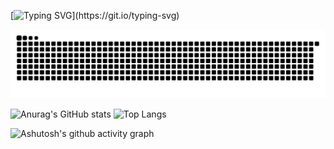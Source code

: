 [![Typing SVG](https://readme-typing-svg.demolab.com?font=Fira+Code&weight=500&size=22&pause=5000&center=true&width=435&lines=Hello+world!;I+'m+cen!)](https://git.io/typing-svg)
 <!--滚动打字效果--> 

<picture>
  <source media="(prefers-color-scheme: dark)" srcset="https://raw.githubusercontent.com/cenxiaowei2004/cenxiaowei2004/output/github-contribution-grid-snake-dark.svg">
  <source media="(prefers-color-scheme: light)" srcset="https://raw.githubusercontent.com/cenxiaowei2004/cenxiaowei2004/output/github-contribution-grid-snake.svg">
  <img alt="github contribution grid snake animation" src="https://raw.githubusercontent.com/cenxiaowei2004/cenxiaowei2004/output/github-contribution-grid-snake.svg">
</picture>



![Anurag's GitHub stats](https://github-readme-stats.vercel.app/api?username=cenxiaowei2004)      ![Top Langs](https://github-readme-stats.vercel.app/api/top-langs/?username=cenxiaowei2004&layout=Compact-layout)
 <!--提交信息统计--> 

 <!--语言信息统计--> 

![Ashutosh's github activity graph](https://github-readme-activity-graph.vercel.app/graph?username=cenxiaowei2004&theme="github-light"&bg_color=fffff0)
 <!--提交信息折线图-->


 




